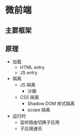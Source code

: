# 微前端
## 主要框架
## 原理
- 加载
    - HTML entry
    - JS entry
- 隔离
    - JS 隔离
        - 沙箱
    - CSS 隔离
        - Shadow DOM 样式隔离
        - scope 隔离
- 运行时
    - 监听路由切换子应用
    - 子应用通讯